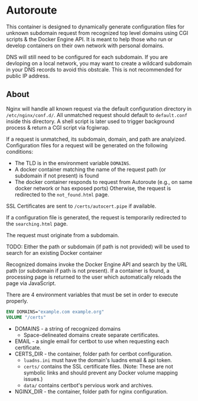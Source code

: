 # Autoroute
This container is designed to dynamically generate configuration files for unknown subdomain request from recognized top level domains using CGI scripts & the Docker Engine API. It is meant to help those who run or develop containers on their own network with personal domains.

DNS will still need to be configured for each subdomain. If you are devloping on a local network, you may want to create a wildcard subdomain in your DNS records to avoid this obstcale. This is not recommended for public IP address.

## About
Nginx will handle all known request via the default configuration directory in `/etc/nginx/conf.d/`.
All unmatched request should default to `default.conf` inside this directory. A shell script is later used to trigger background process & return a CGI script via fcgiwrap.

If a request is unmatched, its subdomain, domain, and path are analyized.
Configuration files for a request will be generated on the following conditions:
- The TLD is in the environment variable `DOMAINS`.
- A docker container matching the name of the request path (or subdomain if not present) is found
- The docker container responds to request from Autoroute (e.g., on same docker network or has exposed ports)
  Otherwise, the request is redirected to the `not_found.html` page.

SSL Certificates are sent to `/certs/autocert.pipe` if available.

If a configuration file is generated, the request is temporarily redirected to the `searching.html` page.

The request must originate from a subdomain.

TODO:
Either the path or subdomain (if path is not provided) will be used to search for an existing Docker container

Recognized domains invoke the Docker Engine API and search by the URL path (or subdomain if path is not present). If a container is found, a processing page is returned to the user which automatically reloads the page via JavaScript.

There are 4 environment variables that must be set in order to execute properly.

```dockerfile
ENV DOMAINS="example.com example.org"
VOLUME "/certs"
```

- DOMAINS - a string of recognized domains
  - Space-delineated domains create separate certificates.
- EMAIL - a single email for certbot to use when requesting each certificate.
- CERTS_DIR - the container, folder path for certbot configuration.
  - `luadns.ini` must have the domain's luadns email & api token.
  - `certs/` contains the SSL certificate files. (Note: These are not symbolic links and should prevent any Docker volume mapping issues.)
  - `data/` contains certbot's pervious work and archives.
- NGINX_DIR - the container, folder path for nginx configuration.
